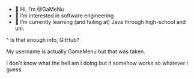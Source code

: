 - 👋 Hi, I’m @GaMeNu
- 👀 I’m interested in software engineering
- 🌱 I’m currently learning (and failing at) Java through high-school and uni.

^ Is that enough info, GitHub?

My username is actually GameMenu but that was taken.

I don't know what the hell am I doing but it somehow works so whatever i guess.

<!---
GaMeNu/GaMeNu is a ✨ special ✨ repository because its `README.md` (this file) appears on your GitHub profile.
You can click the Preview link to take a look at your changes.
--->
